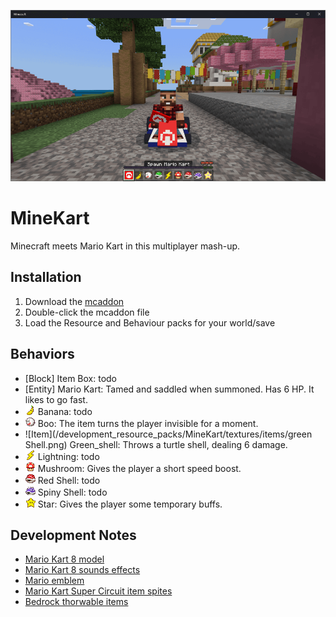 ![MineKart](/MineKart.png)

# MineKart
Minecraft meets Mario Kart in this multiplayer mash-up.

## Installation
1. Download the [mcaddon](https://github.com/kirbycope/MineKart/raw/main/MineKart.mcaddon)
1. Double-click the mcaddon file
1. Load the Resource and Behaviour packs for your world/save

## Behaviors
 - [Block] Item Box: todo
 - [Entity] Mario Kart: Tamed and saddled when summoned. Has 6 HP. It likes to go fast.
 - ![Item](/development_resource_packs/MineKart/textures/items/banana.png) Banana: todo
 - ![Item](/development_resource_packs/MineKart/textures/items/boo.png) Boo: The item turns the player invisible for a moment.
 - ![Item](/development_resource_packs/MineKart/textures/items/green Shell.png) Green_shell: Throws a turtle shell, dealing 6 damage.
 - ![Item](/development_resource_packs/MineKart/textures/items/lightning.png) Lightning: todo
 - ![Item](/development_resource_packs/MineKart/textures/items/mushroom.png) Mushroom: Gives the player a short speed boost.
 - ![Item](/development_resource_packs/MineKart/textures/items/red_shell.png) Red Shell: todo
 - ![Item](/development_resource_packs/MineKart/textures/items/spiny_shell.png) Spiny Shell: todo
 - ![Item](/development_resource_packs/MineKart/textures/items/star.png) Star: Gives the player some temporary buffs.
 
 ## Development Notes
 - [Mario Kart 8 model](https://sketchfab.com/3d-models/mario-kart-9ebfca0ce8f9486f8baf7deb75826f18)
 - [Mario Kart 8 sounds effects](https://soundeffects.fandom.com/wiki/Mario_Kart_8)
 - [Mario emblem](https://en.wikipedia.org/wiki/File:Mario_emblem.svg)
 - [Mario Kart Super Circuit item spites](https://www.spriters-resource.com/game_boy_advance/mariokartsupercircuit/sheet/5478/)
 - [Bedrock thorwable items](https://wiki.bedrock.dev/items/throwable.html#stable-method)
 
